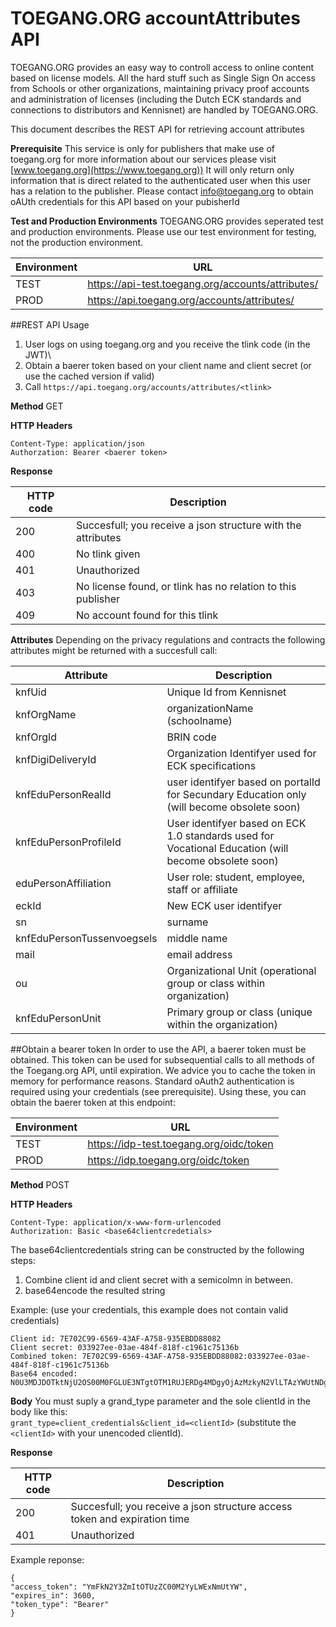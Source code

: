# TOEGANG.ORG accountAttributes API

TOEGANG.ORG provides an easy way to controll access to online content based on license models. All the hard stuff such as Single Sign On access from Schools or other organizations, maintaining privacy proof accounts and administration of licenses (including the Dutch ECK standards and connections to distributors and Kennisnet) are handled by TOEGANG.ORG. 

This document describes the REST API for retrieving account attributes


**Prerequisite**
This service is only for publishers that make use of toegang.org for more information about our services please visit [www.toegang.org](https://www.toegang.org)) It will only return only information that is direct related to the authenticated user when this user has a relation to the publisher. Please contact [info@toegang.org](mailto:info@toegang.org) to obtain oAUth credentials for this API based on your pubisherId 

**Test and Production Environments**
TOEGANG.ORG provides seperated test and production environments. Please use our test environment for testing, not the production environment.

| Environment | URL |
|---|---|
| TEST | https://api-test.toegang.org/accounts/attributes/ |
| PROD  | https://api.toegang.org/accounts/attributes/|  

##REST API Usage
1.	User logs on using toegang.org and you receive the tlink code (in the JWT)\
2. Obtain a baerer token based on your client name and client secret (or use the cached version if valid)
3. Call `https://api.toegang.org/accounts/attributes/<tlink>` 

**Method** GET

**HTTP Headers**

 `Content-Type: application/json`  
 `Authorzation: Bearer <baerer token>` 
 
 **Response**
 
| HTTP code | Description |
|---|---|
| 200 | Succesfull; you receive a json structure with the attributes |
| 400 | No tlink given |
| 401 | Unauthorized |
| 403 | No license found, or tlink has no relation to this publisher |
| 409 | No account found for this tlink |  
 
 
**Attributes**
Depending on the privacy regulations and contracts the following attributes might be returned with a succesfull call:

| Attribute | Description |
|---|---|
| knfUid	| Unique Id from Kennisnet |
| knfOrgName | organizationName (schoolname) |
| knfOrgId | BRIN code |
| knfDigiDeliveryId | Organization Identifyer used for ECK specifications |
| knfEduPersonRealId | user identifyer based on portalId for Secundary Education only (will become obsolete soon) | 
| knfEduPersonProfileId | User identifyer based on ECK 1.0 standards used for Vocational Education (will become obsolete soon) | 
| eduPersonAffiliation | User role: student, employee, staff or affiliate |
| eckId | New ECK user identifyer |
| sn | surname |
| knfEduPersonTussenvoegsels | middle name |
| mail | email address |
| ou | Organizational Unit (operational group or class within organization) |
| knfEduPersonUnit | Primary group or class (unique within the organization) |
 
 
##Obtain a bearer token
In order to use the API, a baerer token must be obtained. This token can be used for subsequential calls to all methods of the Toegang.org API, until expiration. We advice you to cache the token in memory for performance reasons. Standard oAuth2 authentication is required using your credentials (see prerequisite). Using these, you can obtain the baerer token at this endpoint:

| Environment | URL |
|---|---|
| TEST | https://idp-test.toegang.org/oidc/token |
| PROD  | https://idp.toegang.org/oidc/token|  

**Method** POST

**HTTP Headers**

 `Content-Type: application/x-www-form-urlencoded`  
 `Authorization: Basic <base64clientcredetials>`
 
 The base64clientcredentials string can be constructed by the following steps:
 
 1. Combine client id and client secret with a semicolmn in between.
 2. base64encode the resulted string

Example: (use your credentials, this example does not contain valid credentials)

```
Client id: 7E702C99-6569-43AF-A758-935EBDD88082
Client secret: 033927ee-03ae-484f-818f-c1961c75136b
Combined token: 7E702C99-6569-43AF-A758-935EBDD88082:033927ee-03ae-484f-818f-c1961c75136b
Base64 encoded:
N0U3MDJDOTktNjU2OS00M0FGLUE3NTgtOTM1RUJERDg4MDgyOjAzMzkyN2VlLTAzYWUtNDg0Zi04MThmLWMxOTYxYzc1MTM2Yg==

```

 **Body**
You must suply a grand_type parameter and the sole clientId in the body like this:  
`grant_type=client_credentials&client_id=<clientId>`
(substitute the `<clientId>` with your unencoded clientId).


**Response**
 
| HTTP code | Description |
|---|---|
| 200 | Succesfull; you receive a json structure access token and expiration time |
| 401 | Unauthorized |

Example reponse:
 
```
{
"access_token": "YmFkN2Y3ZmItOTUzZC00M2YyLWExNmUtYW",
"expires_in": 3600,
"token_type": "Bearer"
}

```

 

